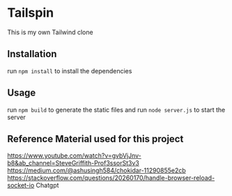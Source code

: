 # Tailspin

This is my own Tailwind clone

## Installation

run `npm install` to install the dependencies

## Usage

run `npm build` to generate the static files
and
run `node server.js` to start the server

## Reference Material used for this project

https://www.youtube.com/watch?v=gvbVjJnv-b8&ab_channel=SteveGriffith-Prof3ssorSt3v3
https://medium.com/@ashusingh584/chokidar-11290855e2cb
https://stackoverflow.com/questions/20260170/handle-browser-reload-socket-io
Chatgpt
